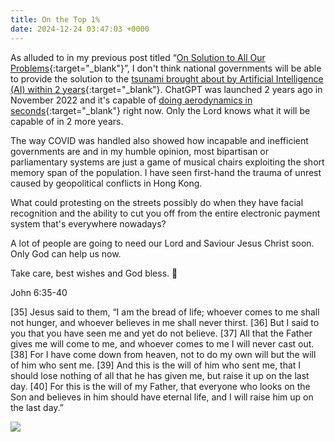 ```yaml
---
title: On the Top 1%
date: 2024-12-24 03:47:03 +0000
---
```


As alluded to in my previous post titled “[On Solution to All Our Problems](../on-solution-all-our-problems){:target="_blank"}”, I don't think national governments will be able to provide the solution to the [tsunami brought about by Artificial Intelligence (AI) within 2 years](../on-throwing-up){:target="_blank"}. ChatGPT was launched 2 years ago in November 2022 and it's capable of [doing aerodynamics in seconds](../on-aerodynamics){:target="_blank"} right now. Only the Lord knows what it will be capable of in 2 more years.

The way COVID was handled also showed how incapable and inefficient governments are and in my humble opinion, most bipartisan or parliamentary systems are just a game of musical chairs exploiting the short memory span of the population. I have seen first-hand the trauma of unrest caused by geopolitical conflicts in Hong Kong.

What could protesting on the streets possibly do when they have facial recognition and the ability to cut you off from the entire electronic payment system that's everywhere nowadays?

A lot of people are going to need our Lord and Saviour Jesus Christ soon. Only God can help us now.

Take care, best wishes and God bless. 🙏

John 6:35-40

[35] Jesus said to them, “I am the bread of life; whoever comes to me shall not hunger, and whoever believes in me shall never thirst. [36] But I said to you that you have seen me and yet do not believe. [37] All that the Father gives me will come to me, and whoever comes to me I will never cast out. [38] For I have come down from heaven, not to do my own will but the will of him who sent me. [39] And this is the will of him who sent me, that I should lose nothing of all that he has given me, but raise it up on the last day. [40] For this is the will of my Father, that everyone who looks on the Son and believes in him should have eternal life, and I will raise him up on the last day.”

![](/27c53d19791a5fb7aa008aadf3a0606b.jpeg)